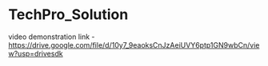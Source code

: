 # TechPro_Solution


video demonstration link - https://drive.google.com/file/d/10y7_9eaoksCnJzAeiUVY6ptp1GN9wbCn/view?usp=drivesdk
